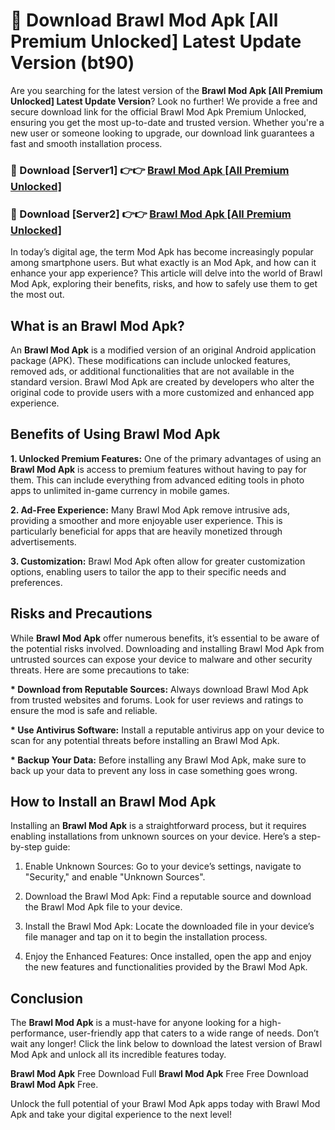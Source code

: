 # 🤖 Download Brawl Mod Apk [All Premium Unlocked] Latest Update Version (bt90)

Are you searching for the latest version of the <strong>Brawl Mod Apk [All Premium Unlocked] Latest Update Version</strong>? Look no further! We provide a free and secure download link for the official Brawl Mod Apk Premium Unlocked, ensuring you get the most up-to-date and trusted version. Whether you're a new user or someone looking to upgrade, our download link guarantees a fast and smooth installation process.


<h3>📌 Download [Server1] 👉👉 <a href="https://hapymods.com?title=Brawl+Mod+Apk&ref=3B1">Brawl Mod Apk [All Premium Unlocked]</a></h3>

<h3>📌 Download [Server2] 👉👉 <a href="https://hapymods.com?title=Brawl+Mod+Apk&ref=3B1">Brawl Mod Apk [All Premium Unlocked]</a></h3>


In today’s digital age, the term Mod Apk has become increasingly popular among smartphone users. But what exactly is an Mod Apk, and how can it enhance your app experience? This article will delve into the world of Brawl Mod Apk, exploring their benefits, risks, and how to safely use them to get the most out.


<h2>What is an Brawl Mod Apk?</h2>

An <strong>Brawl Mod Apk</strong> is a modified version of an original Android application package (APK). These modifications can include unlocked features, removed ads, or additional functionalities that are not available in the standard version. Brawl Mod Apk are created by developers who alter the original code to provide users with a more customized and enhanced app experience.


<h2>Benefits of Using Brawl Mod Apk</h2>

<strong> 1. Unlocked Premium Features:</strong> One of the primary advantages of using an <strong>Brawl Mod Apk</strong> is access to premium features without having to pay for them. This can include everything from advanced editing tools in photo apps to unlimited in-game currency in mobile games.

<strong> 2. Ad-Free Experience:</strong> Many Brawl Mod Apk remove intrusive ads, providing a smoother and more enjoyable user experience. This is particularly beneficial for apps that are heavily monetized through advertisements.

<strong> 3. Customization:</strong> Brawl Mod Apk often allow for greater customization options, enabling users to tailor the app to their specific needs and preferences.


<h2>Risks and Precautions</h2>

While <strong>Brawl Mod Apk</strong> offer numerous benefits, it’s essential to be aware of the potential risks involved. Downloading and installing Brawl Mod Apk from untrusted sources can expose your device to malware and other security threats. Here are some precautions to take:

<strong> * Download from Reputable Sources:</strong> Always download Brawl Mod Apk from trusted websites and forums. Look for user reviews and ratings to ensure the mod is safe and reliable.

<strong> * Use Antivirus Software:</strong> Install a reputable antivirus app on your device to scan for any potential threats before installing an Brawl Mod Apk.

<strong> * Backup Your Data:</strong> Before installing any Brawl Mod Apk, make sure to back up your data to prevent any loss in case something goes wrong.


<h2>How to Install an Brawl Mod Apk</h2>

Installing an <strong>Brawl Mod Apk</strong> is a straightforward process, but it requires enabling installations from unknown sources on your device. Here’s a step-by-step guide:

 1. Enable Unknown Sources: Go to your device’s settings, navigate to "Security," and enable "Unknown Sources".

 2. Download the Brawl Mod Apk: Find a reputable source and download the Brawl Mod Apk file to your device.

 3. Install the Brawl Mod Apk: Locate the downloaded file in your device’s file manager and tap on it to begin the installation process.

 4. Enjoy the Enhanced Features: Once installed, open the app and enjoy the new features and functionalities provided by the Brawl Mod Apk.


<h2><strong>Conclusion</strong></h2>

The <strong>Brawl Mod Apk</strong> is a must-have for anyone looking for a high-performance, user-friendly app that caters to a wide range of needs. Don’t wait any longer! Click the link below to download the latest version of Brawl Mod Apk and unlock all its incredible features today.

<strong>Brawl Mod Apk</strong> Free Download Full <strong>Brawl Mod Apk</strong> Free Free Download <strong>Brawl Mod Apk</strong> Free.

Unlock the full potential of your Brawl Mod Apk apps today with Brawl Mod Apk and take your digital experience to the next level!
